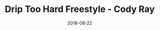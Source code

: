 ---
title: Drip Too Hard Freestyle - Cody Ray
date: "2018-08-22"
path: "/driptoohardfreestyle/"
image: "/media/DripTooHardFeestyleArtwork.jpg"
videoId: "TNjVpUFCfO4"
spotifyLink: "https://open.spotify.com/album/70WMoOp8mmLYVOasNwLiac?si=yy53s35tRnmOZtoUQihQrg"
appleMusicLink: "https://itunes.apple.com/us/album/drip-too-hard-freestyle-single/1437772289"
iTunesLink: https://itunes.apple.com/us/album/drip-too-hard-freestyle-single/1437772289"
youTubeLink: "https://youtu.be/TNjVpUFCfO4"
soundcloudLink: "https://soundcloud.com/cody_ray_music/drip-too-hard-freestyle"
googlePlayLink: "https://play.google.com/music/listen?u=0#/album/Bwajnfwdkasfv25vhspsdu55lp4/Cody+Ray/Drip+Too+Hard+Freestyle"
amazonMusicLink: "https://www.amazon.com/gp/product/B07HWMQT3W/?tag=distrokid06-20"
mailchimpURL: "https://codyraymusic.us18.list-manage.com/subscribe/post?u=4cd414c7953819aa309bb2fd9&amp;id=dd80d2e2b4"
---